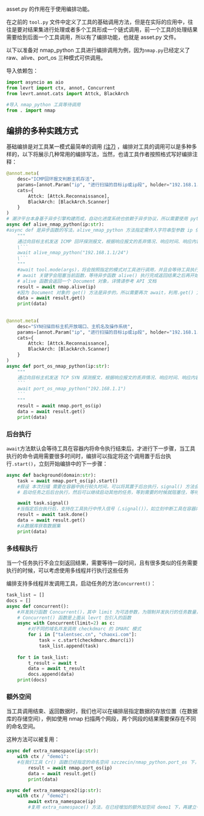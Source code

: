 

asset.py 的作用在于使用编排功能。

在之前的 `tool.py` 文件中定义了工具的基础调用方法，但是在实际的应用中，往往是要对结果集进行处理或者多个工具形成一个链式调用，前一个工具的处理结果需要给到后面一个工具调用，所以有了编排功能，也就是 asset.py 文件。



以下以准备对 nmap_python 工具进行编排调用为例，因为`nmap.py`已经定义了 raw、alive、port_os 三种模式可供调用。

导入依赖包：

```python
import asyncio as aio
from levrt import ctx, annot, Concurrent
from levrt.annot.cats import Attck, BlackArch

#导入 nmap_python 工具等待调用
from . import nmap
```

## 编排的多种实践方式

基础编排是对工具某一模式最简单的调用 [(注7)](#编排是什么？写编排有什么意义？) ，编排对工具的调用可以是多种多样的，以下将展示几种常用的编排写法，当然，也请工具作者按照格式写好编排注释：

````python
@annot.meta(
    desc="ICMP回环报文判断主机存活",
    params=[annot.Param("ip", "进行扫描的目标ip或ip段", holder="192.168.1.1/24")],
    cats={
        Attck: [Attck.Reconnaissance],
        BlackArch: [BlackArch.Scanner]
    }
)
# 潮汐平台本身基于异步引擎构建而成，自动化进度系统也依赖于异步协议，所以需要使用 python 的异步编程
async def alive_nmap_python(ip:str):
#async def 是异步函数的写法，alive_nmap_python 方法指定需传入字符串型参数 ip 供 alive 模式使用
    """
    通过向目标主机发送 ICMP 回环探测报文，根据响应报文的丢弃情况、响应时间、响应内容、banner信息和特定服务关键字匹配，判断主机是否存活。
	\```
    await alive_nmap_python("192.168.1.1/24")
    \```
    """
    #await tool.mode(args)，将会按照指定的模式对工具进行调用，并且会等待工具执行结束，把得到的结果会先保留到MongoDB，result 将得到 mongodb 的一份数据集，即 levrt.Document 对象
    # await 关键字会阻塞当前函数，等待异步函数 alive() 执行完成返回结果之后再开始执行，详情参考 python 异步编程
    # alive 函数会返回一个 Document 对象，详情请参考 API 文档
    result = await nmap.alive(ip)
    #因为 Document 对象的 get() 方法是异步的，所以需要再次 await，利用.get() 方法，可以从 result 数据集中读取数据
    data = await result.get()
    print(data)
    
    
@annot.meta(
    desc="SYN扫描目标主机开放端口、主机名及操作系统",
    params=[annot.Param("ip", "进行扫描的目标ip或ip段", holder="192.168.1.1/24")],
    cats={
        Attck: [Attck.Reconnaissance],
        BlackArch: [BlackArch.Scanner]
    }
)
async def port_os_nmap_python(ip:str):
    """
    通过向目标主机发送 TCP SYN 探测报文，根据响应报文的丢弃情况、响应时间、响应内容、banner信息和特定服务关键字匹配，识别目标主机开放的端口、主机名及其相关服务与操作系统信息。
    ```
    await port_os_nmap_python("192.168.1.1")
    ```
    """
    result = await nmap.port_os(ip)
    data = await result.get()
    print(data)
````



### 后台执行

`await`方法默认会等待工具在容器内将命令执行结束后，才进行下一步骤，当工具执行的命令调用需要很多时间时，编排可以指定将这个调用置于后台执行`.start()`，立刻开始编排中的下一步骤：

```python
async def background(domain:str):
    task = await nmap.port_os(ip).start()
    #假设 本次扫描 需要在容器中执行较久时间，可以将其置于后台执行，signal() 方法会将代码阻塞，等待任务执行成功之后才会返回
    # 启动任务之后后台执行，然后可以继续启动其他的任务，等到需要的时候就阻塞住，等待 task 返回执行结果

    await task.signal()
    #当指定后台执行后，支持在工具执行中传入信号（.signal()），如立刻中断工具在容器内的执行等
    result = await task.done()
    data = await result.get()
    #从数据库获取数据集
    print(data)
```



### 多线程执行

当一个任务执行不会立刻返回结果，需要等待一段时间，且有很多类似的任务需要执行的时候，可以考虑使用多线程并行执行这些任务

编排支持多线程并发调用工具，启动任务的方法`Concurrent()`：

```python
task_list = []
docs = []
async def concurrent():
    #并发执行函数 Concurrent()，其中 limit 为可选参数，为限制并发执行的任务数量，默认不限制
    # Concurrent() 函数是上面从 levrt 包引入的函数
    async with Concurrent(limit=2) as c:
        #对不同的域名并发调用 checkdmarc 的 DMARC 模式
        for i in ["talentsec.cn", "chaoxi.com"]:
            task = c.start(checkdmarc.dmarc(i))
            task_list.append(task)
    
    for t in task_list:
        t_result = await t
        data = await t_result
        docs.append(data)
    print(docs)
```



### 额外空间

当工具调用结束、返回数据时，我们也可以在编排层指定数据的存放位置（在数据库的存储空间），例如使用 nmap 扫描两个网段，两个网段的结果需要保存在不同的命名空间。

这种方法可以被复用：

```python
async def extra_namespace(ip:str):
    with ctx / "demo1":
    #在我们工具 Cr() 函数已经指定的命名空间 szczecin/nmap_python.port_os 下，再建立一级 demo1 的空间
        result = await nmap.port_os(ip)
        data = await result.get()
        print(data)

async def extra_namespace2(ip:str):
    with ctx / "demo2":
        await extra_namespace(ip)
        #复用 extra_namespace() 方法，在已经增加的额外加空间 demo1 下，再建立一级 demo2 的空间
```
